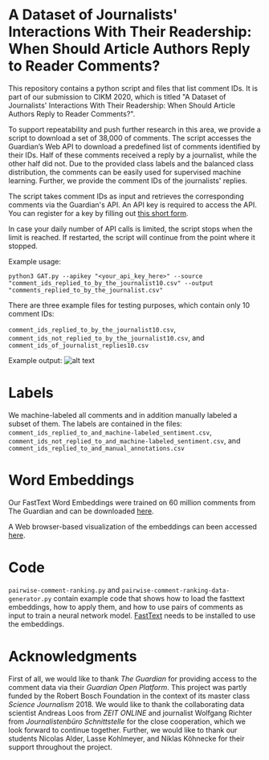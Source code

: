 # A Dataset of Journalists' Interactions With Their Readership: When Should Article Authors Reply to Reader Comments?

This repository contains a python script and files that list comment IDs.
It is part of our submission to CIKM 2020, which is titled "A Dataset of Journalists' Interactions With Their Readership: When Should Article Authors Reply to Reader Comments?".

To support repeatability and push further research in this area, we provide a script to download a set of 38,000 of comments. The script accesses the Guardian’s Web API to download a predefined list of comments identified by their IDs. Half of these comments received a reply by a journalist, while the other half did not. Due to the provided class labels and the balanced class distribution, the comments can be easily used for supervised machine learning.
Further, we provide the comment IDs of the journalists' replies. 

The script takes comment IDs as input and retrieves the corresponding comments via the Guardian's API. 
An API key is required to access the API. You can register for a key by filling out [this short form](https://bonobo.capi.gutools.co.uk/register/developer).

In case your daily number of API calls is limited, the script stops when the limit is reached. If restarted, the script will continue from the point where it stopped.

Example usage:

```python3 GAT.py --apikey "<your_api_key_here>" --source "comment_ids_replied_to_by_the_journalist10.csv" --output "comments_replied_to_by_the_journalist.csv"```

There are three example files for testing purposes, which contain only 10 comment IDs:

```comment_ids_replied_to_by_the_journalist10.csv```, ```comment_ids_not_replied_to_by_the_journalist10.csv```, and ```comment_ids_of_journalist_replies10.csv```

Example output: 
![alt text](example_output.png "Example Output")

# Labels
We machine-labeled all comments and in addition manually labeled a subset of them. The labels are contained in the files:
```comment_ids_replied_to_and_machine-labeled_sentiment.csv```, ```comment_ids_not_replied_to_and_machine-labeled_sentiment.csv```, and ```comment_ids_replied_to_and_manual_annotations.csv```

# Word Embeddings
Our FastText Word Embeddings were trained on 60 million comments from The Guardian and can be downloaded [here](https://owncloud.hpi.de/s/8LjQz1nyFI3OZBe).

A Web browser-based visualization of the embeddings can been accessed [here](https://projector.tensorflow.org/?config=https://gist.githubusercontent.com/julian-risch/9d6d125b7b5e49eb9b1ffacfd6de922a/raw/22b39854e2f5acb31dac1d586871d3fee7a4d0ca/1-10k-projector_config.json).

# Code
```pairwise-comment-ranking.py``` and ```pairwise-comment-ranking-data-generator.py``` contain example code that shows how to load the fasttext embeddings, how to apply them, and how to use pairs of comments as input to train a neural network model.
[FastText](https://github.com/facebookresearch/fastText/#building-fasttext-for-python) needs to be installed to use the embeddings.

# Acknowledgments
First of all, we would like to thank *The Guardian* for providing access to the comment data via their *Guardian Open Platform*.
This project was partly funded by the Robert Bosch Foundation in the context of its master class *Science Journalism* 2018.
We would like to thank the collaborating data scientist Andreas Loos from *ZEIT ONLINE* and journalist Wolfgang Richter from *Journalistenbüro Schnittstelle* for the close cooperation, which we look forward to continue together. 
Further, we would like to thank our students Nicolas Alder, Lasse Kohlmeyer, and Niklas Köhnecke for their support throughout the project.
